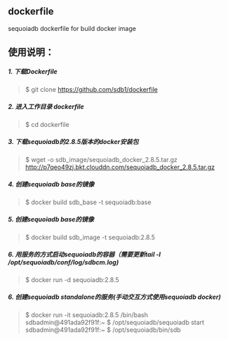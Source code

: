 ## dockerfile

sequoiadb dockerfile for build docker image


## 使用说明：


##### 1. 下载Dockerfile
> $ git clone https://github.com/sdb1/dockerfile


##### 2.  进入工作目录 dockerfile
> $ cd dockerfile


##### 3. 下载sequoiadb的2.8.5版本的docker安装包
> $ wget -o sdb_image/sequoiadb_docker_2.8.5.tar.gz http://p7qeo49zj.bkt.clouddn.com/sequoiadb_docker_2.8.5.tar.gz


##### 4. 创建sequoiadb base的镜像
> $ docker build sdb_base -t sequoiadb:base


##### 5. 创建sequoiadb base的镜像
> $ docker build sdb_image -t sequoiadb:2.8.5


##### 6. 用服务的方式启动sequoiadb的容器（需要更新tail -l /opt/sequoiadb/conf/log/sdbcm.log)
> $ docker run -d sequoiadb:2.8.5


##### 6. 创建sequoiadb standalone的服务(手动交互方式使用sequoiadb docker)
> $ docker run -it sequoiadb:2.8.5 /bin/bash
> sdbadmin@491ada92f91f:~ $ /opt/sequoiadb/sequoiadb start
> sdbadmin@491ada92f91f:~ $ /opt/sequoiadb/bin/sdb

